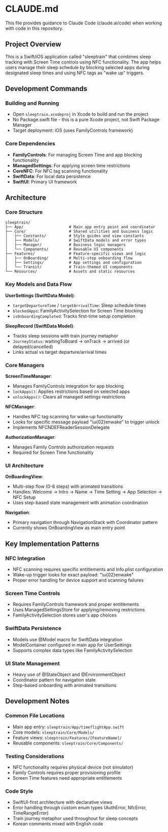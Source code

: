 # CLAUDE.md

This file provides guidance to Claude Code (claude.ai/code) when working with code in this repository.

## Project Overview

This is a Swift/iOS application called "sleeptrain" that combines sleep tracking with Screen Time controls using NFC functionality. The app helps users manage their sleep schedule by blocking selected apps during designated sleep times and using NFC tags as "wake up" triggers.

## Development Commands

### Building and Running
- Open `sleeptrain.xcodeproj` in Xcode to build and run the project
- No Package.swift file - this is a pure Xcode project, not Swift Package Manager
- Target deployment: iOS (uses FamilyControls framework)

### Core Dependencies
- **FamilyControls**: For managing Screen Time and app blocking functionality
- **ManagedSettings**: For applying screen time restrictions
- **CoreNFC**: For NFC tag scanning functionality
- **SwiftData**: For local data persistence
- **SwiftUI**: Primary UI framework

## Architecture

### Core Structure
```
sleeptrain/
├── App/                    # Main app entry point and coordinator
├── Core/                   # Shared utilities and business logic
│   ├── Constants/          # Style guides and view constants
│   ├── Models/             # SwiftData models and error types
│   ├── Manager/            # Business logic managers
│   └── Components/         # Reusable UI components
├── Features/               # Feature-specific views and logic
│   ├── OnBoarding/         # Multi-step onboarding flow
│   ├── Settings/           # App settings and configuration
│   └── Transit/            # Train-themed UI components
└── Resources/              # Assets and static resources
```

### Key Models and Data Flow

**UserSettings (SwiftData Model)**:
- `targetDepartureTime` / `targetArrivalTime`: Sleep schedule times
- `blockedApps`: FamilyActivitySelection for Screen Time blocking
- `isOnboardingCompleted`: Tracks first-time setup completion

**SleepRecord (SwiftData Model)**:
- Tracks sleep sessions with train journey metaphor
- `JourneyStatus`: waitingToBoard → onTrack → arrived (or delayed/cancelled)
- Links actual vs target departure/arrival times

### Core Managers

**ScreenTimeManager**:
- Manages FamilyControls integration for app blocking
- `lockApps()`: Applies restrictions based on selected apps
- `unlockApps()`: Clears all managed settings restrictions

**NFCManager**:
- Handles NFC tag scanning for wake-up functionality
- Looks for specific message payload "\u{02}enwake" to trigger unlock
- Implements NFCNDEFReaderSessionDelegate

**AuthorizationManager**:
- Manages Family Controls authorization requests
- Required for Screen Time functionality

### UI Architecture

**OnBoardingView**:
- Multi-step flow (0-6 steps) with animated transitions
- Handles: Welcome → Intro → Name → Time Setting → App Selection → NFC Setup
- Uses step-based state management with animation coordination

**Navigation**:
- Primary navigation through NavigationStack with Coordinator pattern
- Currently shows OnBoardingView as main entry point

## Key Implementation Patterns

### NFC Integration
- NFC scanning requires specific entitlements and Info.plist configuration
- Wake-up trigger looks for exact payload: "\u{02}enwake"
- Proper error handling for device support and scanning failures

### Screen Time Controls
- Requires FamilyControls framework and proper entitlements
- Uses ManagedSettingsStore for applying/removing restrictions
- FamilyActivitySelection stores user's app choices

### SwiftData Persistence
- Models use @Model macro for SwiftData integration
- ModelContainer configured in main app for UserSettings
- Supports complex data types like FamilyActivitySelection

### UI State Management
- Heavy use of @StateObject and @EnvironmentObject
- Coordinator pattern for navigation state
- Step-based onboarding with animated transitions

## Development Notes

### Common File Locations
- Main app entry: `sleeptrain/App/timeflightApp.swift`
- Core models: `sleeptrain/Core/Models/`
- Feature views: `sleeptrain/Features/[FeatureName]/`
- Reusable components: `sleeptrain/Core/Components/`

### Testing Considerations
- NFC functionality requires physical device (not simulator)
- Family Controls requires proper provisioning profile
- Screen Time features need appropriate entitlements

### Code Style
- SwiftUI-first architecture with declarative views
- Error handling through custom enum types (AuthError, NfcError, TimeRangeError)
- Train journey metaphor used throughout for sleep concepts
- Korean comments mixed with English code